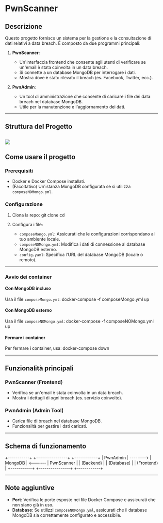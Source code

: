 # PwnScanner
## Descrizione
Questo progetto fornisce un sistema per la gestione e la consultazione di dati relativi a data breach. È composto da due programmi principali:

1. **PwnScanner**: 
   - Un'interfaccia frontend che consente agli utenti di verificare se un'email è stata coinvolta in un data breach.
   - Si connette a un database MongoDB per interrogare i dati.
   - Mostra dove è stato rilevato il breach (es. Facebook, Twitter, ecc.).

2. **PwnAdmin**:
   - Un tool di amministrazione che consente di caricare i file dei data breach nel database MongoDB.
   - Utile per la manutenzione e l'aggiornamento dei dati.

---

## Struttura del Progetto

![](?raw=true)
---

## Come usare il progetto

### Prerequisiti
- Docker e Docker Compose installati.
- (Facoltativo) Un'istanza MongoDB configurata se si utilizza `composeNOMongo.yml`.

### Configurazione
1. Clona la repo:
   git clone <url-della-repo>
   cd <nome-della-repo>

2. Configura i file:
   - `composeMongo.yml`: Assicurati che le configurazioni corrispondano al tuo ambiente locale.
   - `composeNOMongo.yml`: Modifica i dati di connessione al database MongoDB esterno.
   - `config.yaml`: Specifica l'URL del database MongoDB (locale o remoto).

---

### Avvio dei container

#### Con MongoDB incluso
Usa il file `composeMongo.yml`:
   docker-compose -f composeMongo.yml up

#### Con MongoDB esterno
Usa il file `composeNOMongo.yml`:
   docker-compose -f composeNOMongo.yml up

#### Fermare i container
Per fermare i container, usa:
   docker-compose down

---

## Funzionalità principali

### PwnScanner (Frontend)
- Verifica se un'email è stata coinvolta in un data breach.
- Mostra i dettagli di ogni breach (es. servizio coinvolto).

### PwnAdmin (Admin Tool)
- Carica file di breach nel database MongoDB.
- Funzionalità per gestire i dati caricati.

---

## Schema di funzionamento

+-----------+          +----------------+         +------------+
| PwnAdmin  | -------> | MongoDB        | <------ | PwnScanner |
| (Backend) |          | (Database)     |         | (Frontend) |
+-----------+          +----------------+         +------------+

---

## Note aggiuntive
- **Port**: Verifica le porte esposte nei file Docker Compose e assicurati che non siano già in uso.
- **Database**: Se utilizzi `composeNOMongo.yml`, assicurati che il database MongoDB sia correttamente configurato e accessibile.
